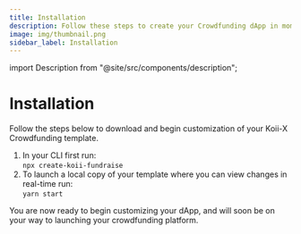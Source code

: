 ```yaml
---
title: Installation
description: Follow these steps to create your Crowdfunding dApp in moments.
image: img/thumbnail.png
sidebar_label: Installation
---
```


import Description from "@site/src/components/description";

# Installation

<Description
  text="Follow these steps to create your Crowdfunding dApp in moments"
/>

Follow the steps below to download and begin customization of your Koii-X Crowdfunding template.&#x20;

1. In your CLI first run:  
   `npx create-koii-fundraise`
2. To launch a local copy of your template where you can view changes in real-time run:  
   `yarn start`

You are now ready to begin customizing your dApp, and will soon be on your way to launching your crowdfunding platform.&#x20;
